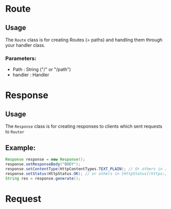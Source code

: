 # Route
## Usage
The `Route` class is for creating Routes (= paths) and handling them through your handler class.
### Parameters:
* Path : String ("/" or "/path")
* handler : Handler  

#

# Response
## Usage
The `Response` class is for creating responses to clients which sent requests to `Router`
## Example:
```java
Response response = new Response();
response.setResponseBody("BODY");
response.setContentType(HttpContentTypes.TEXT_PLAIN); // Or others in [HttpContentTypes](https://github.com/qu-cipher/QServer/blob/main/src/main/java/qu/cipherr/QServer/Extra/HttpContentTypes.java)
response.setStatus(HttpStatus.OK); // or others in [HttpStatus](https://github.com/qu-cipher/QServer/blob/main/src/main/java/qu/cipherr/QServer/Extra/HttpStatus.java)
String res = response.generate();
```


# Request
